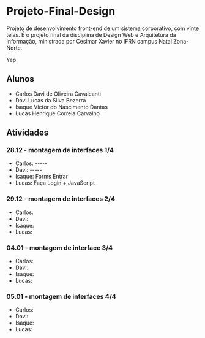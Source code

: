 # Projeto-Final-Design

Projeto de desenvolvimento front-end de um sistema corporativo, com vinte telas. É o projeto final da disciplina de Design Web e Arquitetura da Informação, ministrada por Cesimar Xavier no IFRN campus Natal Zona-Norte.

Yep

## Alunos

- Carlos Davi de Oliveira Cavalcanti
- Davi Lucas da Silva Bezerra
- Isaque Victor do Nascimento Dantas
- Lucas Henrique Correia Carvalho

## Atividades

### 28.12 - montagem de interfaces 1/4

- Carlos: -----
- Davi: -----
- Isaque: Forms Entrar
- Lucas: Faça Login + JavaScript

### 29.12 - montagem de interfaces 2/4

- Carlos: 
- Davi:
- Isaque:
- Lucas: 

### 04.01 - montagem de interface 3/4

- Carlos: 
- Davi:
- Isaque:
- Lucas: 

### 05.01 - montagem de interfaces 4/4

- Carlos: 
- Davi:
- Isaque:
- Lucas: 

